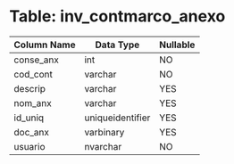 # Table: inv_contmarco_anexo

| Column Name | Data Type | Nullable |
|-------------|-----------|----------|
| conse_anx | int | NO |
| cod_cont | varchar | NO |
| descrip | varchar | YES |
| nom_anx | varchar | YES |
| id_uniq | uniqueidentifier | YES |
| doc_anx | varbinary | YES |
| usuario | nvarchar | NO |
